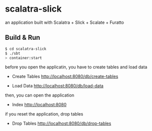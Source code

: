 # scalatra-slick #

an application built with Scalatra + Slick + Scalate + Furatto

## Build & Run ##

```sh
$ cd scalatra-slick
$ ./sbt
> container:start
```

before you open the applicatin, you have to create tables and load data

- Create Tables
[http://localhost:8080/db/create-tables](http://localhost:8080/db/create-tables)

- Load Data
[http://localhost:8080/db/load-data](http://localhost:8080/db/load-data)

then, you can open the application

- Index
[http://localhost:8080](http://localhost:8080)

if you reset the application, drop tables 

- Drop Tables
[http://localhost:8080/db/drop-tables](http://localhost:8080/db/drop-tables)

